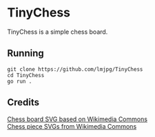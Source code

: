 # TinyChess
TinyChess is a simple chess board.

## Running
```
git clone https://github.com/lmjpg/TinyChess
cd TinyChess
go run .
```

## Credits
[Chess board SVG based on Wikimedia Commons](https://commons.wikimedia.org/wiki/File:Chess_Board.svg)  
[Chess piece SVGs from Wikimedia Commons](https://commons.wikimedia.org/wiki/Category:SVG_chess_pieces)